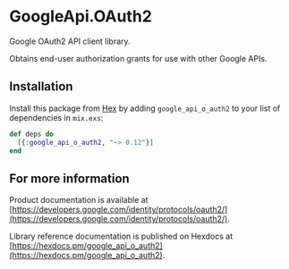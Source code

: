 # GoogleApi.OAuth2

Google OAuth2 API client library.

Obtains end-user authorization grants for use with other Google APIs.

## Installation

Install this package from [Hex](https://hex.pm) by adding
`google_api_o_auth2` to your list of dependencies in `mix.exs`:

```elixir
def deps do
  [{:google_api_o_auth2, "~> 0.12"}]
end
```

## For more information

Product documentation is available at [https://developers.google.com/identity/protocols/oauth2/](https://developers.google.com/identity/protocols/oauth2/).

Library reference documentation is published on Hexdocs at
[https://hexdocs.pm/google_api_o_auth2](https://hexdocs.pm/google_api_o_auth2).
